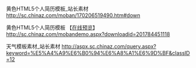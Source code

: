 黄色HTML5个人简历模板_站长素材
http://sc.chinaz.com/moban/170206519490.htm#down

黄色HTML5个人简历模板
【[在线预览](https://taoste.github.io/Hello-World/github/moban1850/index.html)】http://sc.chinaz.com/mobandemo.aspx?downloadid=201784451118


天气模板素材_站长素材
http://aspx.sc.chinaz.com/query.aspx?keyword=%E5%A4%A9%E6%B0%94%E6%A8%A1%E6%9D%BF&classID=12
